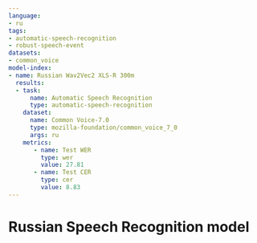 ```yaml
---
language:
- ru
tags:
- automatic-speech-recognition
- robust-speech-event
datasets:
- common_voice
model-index:
- name: Russian Wav2Vec2 XLS-R 300m
  results:
  - task: 
      name: Automatic Speech Recognition 
      type: automatic-speech-recognition
    dataset:
      name: Common Voice-7.0
      type: mozilla-foundation/common_voice_7_0
      args: ru
    metrics:
       - name: Test WER
         type: wer
         value: 27.81
       - name: Test CER
         type: cer
         value: 8.83
---
```


# Russian Speech Recognition model